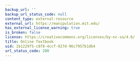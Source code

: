 ```yaml
---
backup_url: ''
backup_url_status_code: null
content_type: external-resource
external_url: https://manipulation.mit.edu/
has_external_license_warning: true
is_broken: false
license: https://creativecommons.org/licenses/by-nc-sa/4.0/
title: Online Textbook
uid: 1b1229f5-c8f8-4ccf-927d-96c7957b1db4
url_status_code: 200
---
```

